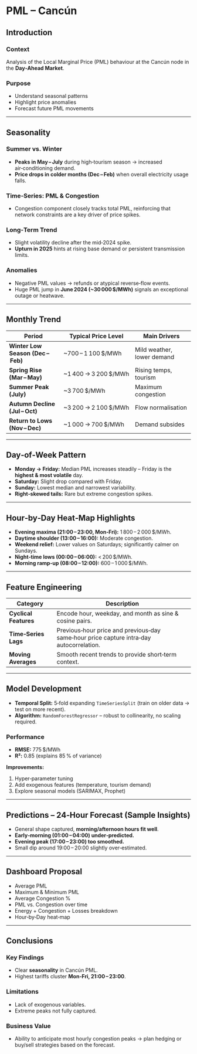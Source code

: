 # PML – Cancún

## Introduction
### Context  
Analysis of the Local Marginal Price (PML) behaviour at the Cancún node in the **Day‑Ahead Market**.

### Purpose  
* Understand seasonal patterns  
* Highlight price anomalies  
* Forecast future PML movements  

---

## Seasonality

### Summer vs. Winter  
* **Peaks in May – July** during high‑tourism season → increased air‑conditioning demand.  
* **Price drops in colder months (Dec – Feb)** when overall electricity usage falls.

### Time‑Series: PML & Congestion  
* Congestion component closely tracks total PML, reinforcing that network constraints are a key driver of price spikes.

### Long‑Term Trend  
* Slight volatility decline after the mid‑2024 spike.  
* **Upturn in 2025** hints at rising base demand or persistent transmission limits.

### Anomalies  
* Negative PML values → refunds or atypical reverse‑flow events.  
* Huge PML jump in **June 2024 (~30 000 $/MWh)** signals an exceptional outage or heatwave.

---

## Monthly Trend

| Period | Typical Price Level | Main Drivers |
|--------|---------------------|--------------|
| **Winter Low Season (Dec – Feb)** | ~700 – 1 100 $/MWh | Mild weather, lower demand |
| **Spring Rise (Mar – May)** | ~1 400 → 3 200 $/MWh | Rising temps, tourism |
| **Summer Peak (July)** | ~3 700 $/MWh | Maximum congestion |
| **Autumn Decline (Jul – Oct)** | ~3 200 → 2 100 $/MWh | Flow normalisation |
| **Return to Lows (Nov – Dec)** | ~1 000 → 700 $/MWh | Demand subsides |

---

## Day‑of‑Week Pattern

* **Monday → Friday:** Median PML increases steadily – Friday is the **highest & most volatile** day.  
* **Saturday:** Slight drop compared with Friday.  
* **Sunday:** Lowest median and narrowest variability.  
* **Right‑skewed tails:** Rare but extreme congestion spikes.

---

## Hour‑by‑Day Heat‑Map Highlights

* **Evening maxima (21:00 – 23:00, Mon‑Fri):** 1 800 – 2 000 $/MWh.  
* **Daytime shoulder (13:00 – 16:00):** Moderate congestion.  
* **Weekend relief:** Lower values on Saturdays; significantly calmer on Sundays.  
* **Night‑time lows (00:00 – 06:00):** < 200 $/MWh.  
* **Morning ramp‑up (08:00 – 12:00):** 600 – 1 000 $/MWh.

---

## Feature Engineering

| Category | Description |
|----------|-------------|
| **Cyclical Features** | Encode hour, weekday, and month as sine & cosine pairs. |
| **Time‑Series Lags** | Previous‑hour price and previous‑day same‑hour price capture intra‑day autocorrelation. |
| **Moving Averages** | Smooth recent trends to provide short‑term context. |

---

## Model Development

* **Temporal Split:** 5‑fold expanding `TimeSeriesSplit` (train on older data → test on more recent).  
* **Algorithm:** `RandomForestRegressor` – robust to collinearity, no scaling required.

### Performance  
* **RMSE:** 775 $/MWh  
* **R²:** 0.85 (explains 85 % of variance)  

**Improvements:**  
1. Hyper‑parameter tuning  
2. Add exogenous features (temperature, tourism demand)  
3. Explore seasonal models (SARIMAX, Prophet)

---

## Predictions – 24‑Hour Forecast (Sample Insights)

* General shape captured, **morning/afternoon hours fit well**.  
* **Early‑morning (01:00 – 04:00) under‑predicted.**  
* **Evening peak (17:00 – 23:00) too smoothed.**  
* Small dip around 19:00 – 20:00 slightly over‑estimated.

---

## Dashboard Proposal

* Average PML  
* Maximum & Minimum PML  
* Average Congestion %  
* PML vs. Congestion over time  
* Energy + Congestion + Losses breakdown  
* Hour‑by‑Day heat‑map  

---

## Conclusions

### Key Findings
* Clear **seasonality** in Cancún PML.  
* Highest tariffs cluster **Mon‑Fri, 21:00 – 23:00**.  

### Limitations
* Lack of exogenous variables.  
* Extreme peaks not fully captured.

### Business Value
* Ability to anticipate most hourly congestion peaks → plan hedging or buy/sell strategies based on the forecast.
